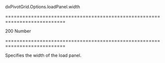 <!--id-->dxPivotGrid.Options.loadPanel.width<!--/id-->
===========================================================================
<!--default-->200<!--/default-->
<!--type-->Number<!--/type-->
===========================================================================

<!--shortDescription-->
Specifies the width of the load panel.
<!--/shortDescription-->

<!--fullDescription-->

<!--/fullDescription-->